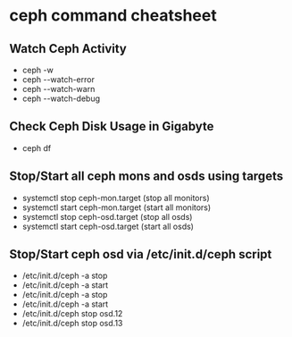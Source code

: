 # ceph command cheatsheet

## Watch Ceph Activity
- ceph -w
- ceph --watch-error
- ceph --watch-warn
- ceph --watch-debug

## Check Ceph Disk Usage in Gigabyte
- ceph df

## Stop/Start all ceph mons and osds using targets
- systemctl stop ceph-mon.target (stop all monitors)
- systemctl start ceph-mon.target (start all monitors)
- systemctl stop ceph-osd.target (stop all osds)
- systemctl start ceph-osd.target (start all osds)

## Stop/Start ceph osd via /etc/init.d/ceph script
- /etc/init.d/ceph -a stop
- /etc/init.d/ceph -a start
- /etc/init.d/ceph -a stop
- /etc/init.d/ceph -a start
- /etc/init.d/ceph stop osd.12
- /etc/init.d/ceph stop osd.13

